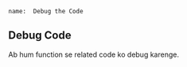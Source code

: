 ```ngMeta
name:  Debug the Code

```
## Debug Code

Ab hum function se related code ko debug karenge.